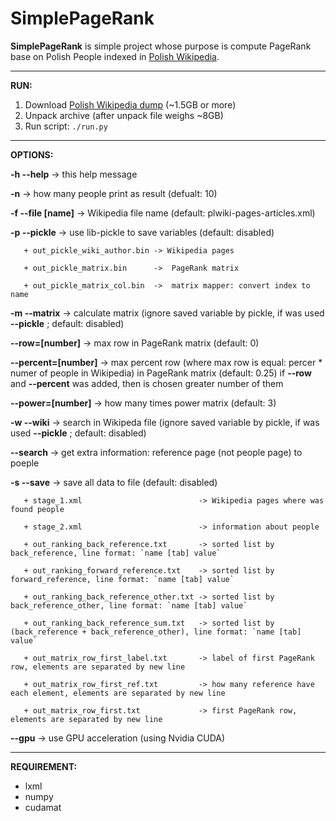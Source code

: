 # SimplePageRank

**SimplePageRank** is simple project whose purpose is compute PageRank base on Polish People indexed in [Polish Wikipedia](https://pl.wikipedia.org).

---
**RUN:**
1) Download [Polish Wikipedia dump](https://dumps.wikimedia.org/plwiki/latest/plwiki-latest-pages-articles.xml.bz2) (~1.5GB or more)
2) Unpack archive (after unpack file weighs ~8GB)
3) Run script: `./run.py`

---

**OPTIONS:**

  **-h --help**          -> this help message
  
  **-n**                 -> how many people print as result (defualt: 10)
  
  **-f --file [name]**   -> Wikipedia file name (default: plwiki-pages-articles.xml)

  **-p --pickle**        -> use lib-pickle to save variables (default: disabled)
  
       + out_pickle_wiki_author.bin -> Wikipedia pages
       
       + out_pickle_matrix.bin      ->  PageRank matrix
       
       + out_pickle_matrix_col.bin  ->  matrix mapper: convert index to name

  **-m --matrix**        -> calculate matrix (ignore saved variable by pickle, if was used **--pickle** ; default: disabled)
  
  **--row=[number]**     -> max row in PageRank matrix (default: 0)
  
  **--percent=[number]** -> max percent row (where max row is equal: percer * numer of people in Wikipedia) in PageRank matrix (default: 0.25)
  if **--row** and **--percent** was added, then is chosen greater number of them
  
  **--power=[number]**   -> how many times power matrix (default: 3)

  **-w --wiki**          -> search in Wikipeda file (ignore saved variable by pickle, if was used **--pickle** ; default: disabled)

  **--search**          -> get extra information: reference page (not people page) to poeple
  
  **-s --save**          -> save all data to file (default: disabled)
  
       + stage_1.xml                          -> Wikipedia pages where was found people
       
       + stage_2.xml                          -> information about people
       
       + out_ranking_back_reference.txt       -> sorted list by back_reference, line format: `name [tab] value`
       
       + out_ranking_forward_reference.txt    -> sorted list by forward_reference, line format: `name [tab] value`
       
       + out_ranking_back_reference_other.txt -> sorted list by back_reference_other, line format: `name [tab] value`
       
       + out_ranking_back_reference_sum.txt   -> sorted list by (back_reference + back_reference_other), line format: `name [tab] value`
       
       + out_matrix_row_first_label.txt       -> label of first PageRank row, elements are separated by new line
       
       + out_matrix_row_first_ref.txt         -> how many reference have each element, elements are separated by new line 
       
       + out_matrix_row_first.txt             -> first PageRank row, elements are separated by new line

  **--gpu**            -> use GPU acceleration (using Nvidia CUDA)
  
  ---
  
  **REQUIREMENT:**
  * lxml
  * numpy
  * cudamat
